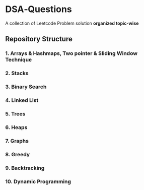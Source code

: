 # DSA‑Questions

A collection of Leetcode Problem solution **organized topic‑wise**

## Repository Structure

### 1. Arrays & Hashmaps, Two pointer & Sliding Window Technique 
### 2. Stacks
### 3. Binary Search
### 4. Linked List
### 5. Trees
### 6. Heaps
### 7. Graphs
### 8. Greedy 
### 9. Backtracking
### 10. Dynamic Programming
